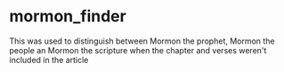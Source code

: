 # mormon_finder
This was used to distinguish between Mormon the prophet, Mormon the people an Mormon the scripture when the chapter and verses weren't included in the article
